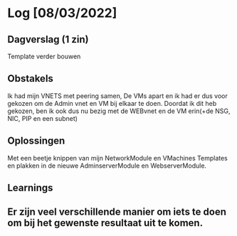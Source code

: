 # Log [08/03/2022]
 
## Dagverslag (1 zin)
Template verder bouwen
## Obstakels
 Ik had mijn VNETS met peering samen, De VMs apart en ik had er dus voor gekozen om
 de Admin vnet en VM bij elkaar te doen. Doordat ik dit heb gekozen, ben ik ook dus
 nu bezig  met de WEBvnet en de VM erin(+de NSG, NIC, PIP en een subnet)
## Oplossingen
 Met een beetje knippen van mijn NetworkModule en VMachines Templates en plakken
 in de nieuwe AdminserverModule en WebserverModule.
## Learnings
Er zijn veel verschillende manier om iets te doen om bij het gewenste resultaat uit te komen.
---
